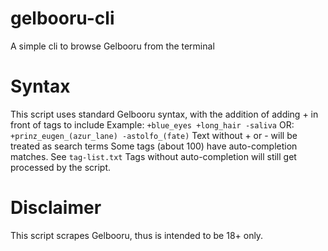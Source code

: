# gelbooru-cli
A simple cli to browse Gelbooru from the terminal
# Syntax
This script uses standard Gelbooru syntax, with the addition of adding + in front of tags to include
Example:
      `+blue_eyes +long_hair -saliva`
    OR:
      `+prinz_eugen_(azur_lane) -astolfo_(fate)`
Text without + or - will be treated as search terms
Some tags (about 100) have auto-completion matches. See `tag-list.txt`
Tags without auto-completion will still get processed by the script.

# Disclaimer
This script scrapes Gelbooru, thus is intended to be 18+ only.
